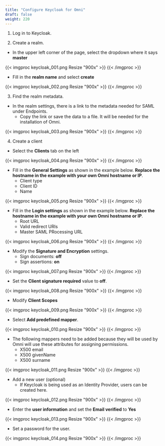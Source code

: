 ```yaml
---
title: "Configure Keycloak for Omni"
draft: false
weight: 220
---
```


1. Log in to Keycloak.

2. Create a realm.

- In the upper left corner of the page, select the dropdown where it says **master**

{{< imgproc keycloak_001.png Resize "900x" >}}
{{< /imgproc >}}

- Fill in the **realm name** and select **create**

{{< imgproc keycloak_002.png Resize "900x" >}}
{{< /imgproc >}}

3. Find the realm metadata.

- In the realm settings, there is a link to the metadata needed for SAML under Endpoints.
  - Copy the link or save the data to a file. It will be needed for the installation of Omni.

{{< imgproc keycloak_003.png Resize "900x" >}}
{{< /imgproc >}}

4. Create a client

- Select the **Clients** tab on the left

{{< imgproc keycloak_004.png Resize "900x" >}}
{{< /imgproc >}}

- Fill in the **General Settings** as shown in the example below. **Replace the hostname in the example with your own Omni hostname or IP**.
  - Client type
  - Client ID
  - Name

{{< imgproc keycloak_005.png Resize "900x" >}}
{{< /imgproc >}}

- Fill in the **Login settings** as shown in the example below. **Replace the hostname in the example with your own Omni hostname or IP**.
  - Root URL
  - Valid redirect URIs
  - Master SAML PRocessing URL

{{< imgproc keycloak_006.png Resize "900x" >}}
{{< /imgproc >}}

- Modify the **Signature and Encryption** settings.
  - Sign documents: **off**
  - Sign assertions: **on**

{{< imgproc keycloak_007.png Resize "900x" >}}
{{< /imgproc >}}

- Set the **Client signature required** value to **off**.

{{< imgproc keycloak_008.png Resize "900x" >}}
{{< /imgproc >}}

- Modify **Client Scopes**

{{< imgproc keycloak_009.png Resize "900x" >}}
{{< /imgproc >}}

- Select **Add predefined mapper**.

{{< imgproc keycloak_010.png Resize "900x" >}}
{{< /imgproc >}}

- The following mappers need to be added because they will be used by Omni will use these attributes for assigning permissions.
  - X500 email
  - X500 givenName
  - X500 surname

{{< imgproc keycloak_011.png Resize "900x" >}}
{{< /imgproc >}}

- Add a new user (optional)
  - If Keycloak is being used as an Identity Provider, users can be created here.

{{< imgproc keycloak_012.png Resize "900x" >}}
{{< /imgproc >}}

- Enter the **user information** and set the **Email verified** to **Yes**

{{< imgproc keycloak_013.png Resize "900x" >}}
{{< /imgproc >}}

- Set a password for the user.

{{< imgproc keycloak_014.png Resize "900x" >}}
{{< /imgproc >}}

